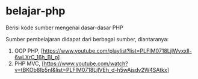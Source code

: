 # belajar-php
Berisi kode sumber mengenai dasar-dasar PHP

Sumber pembelajaran didapat dari berbagai sumber, diantaranya:
1. OOP PHP, [https://www.youtube.com/playlist?list=PLFIM0718LjIWvxxll-6wLXrC_16h_Bl_p]
2. PHP MVC, [https://www.youtube.com/watch?v=tBKOb8Ib5nI&list=PLFIM0718LjIVEh_d-h5wAjsdv2W4SAtkx]
